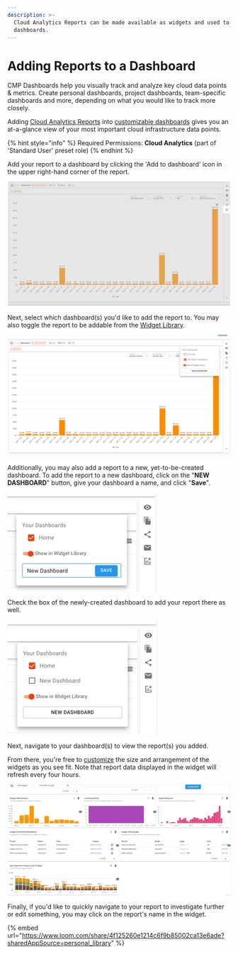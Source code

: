 ```yaml
---
description: >-
  Cloud Analytics Reports can be made available as widgets and used to build
  dashboards.
---
```


# Adding Reports to a Dashboard

CMP Dashboards help you visually track and analyze key cloud data points & metrics. Create personal dashboards, project dashboards, team-specific dashboards and more, depending on what you would like to track more closely.

Adding [Cloud Analytics Reports](../cloud-analytics/create-cloud-report/) into [customizable dashboards](customizing-dashboards.md) gives you an at-a-glance view of your most important cloud infrastructure data points.

{% hint style="info" %}
Required Permissions: **Cloud Analytics** (part of 'Standard User' preset role)
{% endhint %}

Add your report to a dashboard by clicking the 'Add to dashboard' icon in the upper right-hand corner of the report.

![A screenshot highlighting the location of the _Add to dashboard_ icon](../.gitbook/assets/dashboards-widgets-1.png)

Next, select which dashboard(s) you'd like to add the report to. You may also toggle the report to be addable from the [Widget Library](widgets-overview.md).

![A screenshot showing the list of available dashboards](../.gitbook/assets/dashboards-widgets-2.png)

Additionally, you may also add a report to a new, yet-to-be-created dashboard. To add the report to a new dashboard, click on the "**NEW DASHBOARD**" button, give your dashboard a name, and click "**Save**".

![A screenshot showing you the location of the Save button](../.gitbook/assets/new-dashboard.jpg)

Check the box of the newly-created dashboard to add your report there as well.

![A screenshot showing you the checkbox for your new dashboard](../.gitbook/assets/new-dashboard-2.jpg)

Next, navigate to your dashboard(s) to view the report(s) you added.

From there, you're free to [customize](customizing-dashboards.md) the size and arrangement of the widgets as you see fit. Note that report data displayed in the widget will refresh every four hours.

![An animated screenshot demoing a dashboard widget](../.gitbook/assets/dashboards--widgets-3.gif)

Finally, if you'd like to quickly navigate to your report to investigate further or edit something, you may click on the report's name in the widget.

{% embed url="https://www.loom.com/share/4f125260e1214c6f9b85002ca13e6ade?sharedAppSource=personal_library" %}
